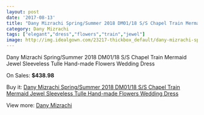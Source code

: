 ```yaml
---
layout: post
date: '2017-08-13'
title: "Dany Mizrachi Spring/Summer 2018 DM01/18 S/S Chapel Train Mermaid Jewel Sleeveless Tulle Hand-made Flowers Wedding Dress"
category: Dany Mizrachi
tags: ["elegant","dress","flowers","train","jewel"]
image: http://img.idealgown.com/23217-thickbox_default/dany-mizrachi-spring-summer-2018-dm01-18-s-s-chapel-train-mermaid-jewel-sleeveless-tulle-hand-made-flowers-wedding-dress.jpg
---
```

Dany Mizrachi Spring/Summer 2018 DM01/18 S/S Chapel Train Mermaid Jewel Sleeveless Tulle Hand-made Flowers Wedding Dress

On Sales: **$438.98**
<a href="https://www.idealgown.com/en/dany-mizrachi/8972-dany-mizrachi-spring-summer-2018-dm01-18-s-s-chapel-train-mermaid-jewel-sleeveless-tulle-hand-made-flowers-wedding-dress.html"><amp-img layout="responsive" width="600" height="600" src="//img.idealgown.com/23217-thickbox_default/dany-mizrachi-spring-summer-2018-dm01-18-s-s-chapel-train-mermaid-jewel-sleeveless-tulle-hand-made-flowers-wedding-dress.jpg" alt="Dany Mizrachi Spring/Summer 2018 DM01/18 S/S Chapel Train Mermaid Jewel Sleeveless Tulle Hand-made Flowers Wedding Dress 0" /></a>
<a href="https://www.idealgown.com/en/dany-mizrachi/8972-dany-mizrachi-spring-summer-2018-dm01-18-s-s-chapel-train-mermaid-jewel-sleeveless-tulle-hand-made-flowers-wedding-dress.html"><amp-img layout="responsive" width="600" height="600" src="//img.idealgown.com/23221-thickbox_default/dany-mizrachi-spring-summer-2018-dm01-18-s-s-chapel-train-mermaid-jewel-sleeveless-tulle-hand-made-flowers-wedding-dress.jpg" alt="Dany Mizrachi Spring/Summer 2018 DM01/18 S/S Chapel Train Mermaid Jewel Sleeveless Tulle Hand-made Flowers Wedding Dress 1" /></a>
<a href="https://www.idealgown.com/en/dany-mizrachi/8972-dany-mizrachi-spring-summer-2018-dm01-18-s-s-chapel-train-mermaid-jewel-sleeveless-tulle-hand-made-flowers-wedding-dress.html"><amp-img layout="responsive" width="600" height="600" src="//img.idealgown.com/23220-thickbox_default/dany-mizrachi-spring-summer-2018-dm01-18-s-s-chapel-train-mermaid-jewel-sleeveless-tulle-hand-made-flowers-wedding-dress.jpg" alt="Dany Mizrachi Spring/Summer 2018 DM01/18 S/S Chapel Train Mermaid Jewel Sleeveless Tulle Hand-made Flowers Wedding Dress 2" /></a>
<a href="https://www.idealgown.com/en/dany-mizrachi/8972-dany-mizrachi-spring-summer-2018-dm01-18-s-s-chapel-train-mermaid-jewel-sleeveless-tulle-hand-made-flowers-wedding-dress.html"><amp-img layout="responsive" width="600" height="600" src="//img.idealgown.com/23219-thickbox_default/dany-mizrachi-spring-summer-2018-dm01-18-s-s-chapel-train-mermaid-jewel-sleeveless-tulle-hand-made-flowers-wedding-dress.jpg" alt="Dany Mizrachi Spring/Summer 2018 DM01/18 S/S Chapel Train Mermaid Jewel Sleeveless Tulle Hand-made Flowers Wedding Dress 3" /></a>
<a href="https://www.idealgown.com/en/dany-mizrachi/8972-dany-mizrachi-spring-summer-2018-dm01-18-s-s-chapel-train-mermaid-jewel-sleeveless-tulle-hand-made-flowers-wedding-dress.html"><amp-img layout="responsive" width="600" height="600" src="//img.idealgown.com/23218-thickbox_default/dany-mizrachi-spring-summer-2018-dm01-18-s-s-chapel-train-mermaid-jewel-sleeveless-tulle-hand-made-flowers-wedding-dress.jpg" alt="Dany Mizrachi Spring/Summer 2018 DM01/18 S/S Chapel Train Mermaid Jewel Sleeveless Tulle Hand-made Flowers Wedding Dress 4" /></a>

Buy it: [Dany Mizrachi Spring/Summer 2018 DM01/18 S/S Chapel Train Mermaid Jewel Sleeveless Tulle Hand-made Flowers Wedding Dress](https://www.idealgown.com/en/dany-mizrachi/8972-dany-mizrachi-spring-summer-2018-dm01-18-s-s-chapel-train-mermaid-jewel-sleeveless-tulle-hand-made-flowers-wedding-dress.html "Dany Mizrachi Spring/Summer 2018 DM01/18 S/S Chapel Train Mermaid Jewel Sleeveless Tulle Hand-made Flowers Wedding Dress")

View more: [Dany Mizrachi](https://www.idealgown.com/en/109-dany-mizrachi "Dany Mizrachi")